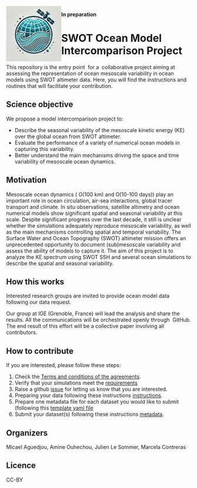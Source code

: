 
<img align="left" src="./img/swot-omip-logo.png" width="150"> 

**In preparation**

# SWOT Ocean Model Intercomparison Project


This repository is the entry point  for a  collaborative project aiming at assessing the representation of ocean mesoscale variability in ocean models using SWOT altimeter data. Here, you will find the instructions and routines that will facilitate your contribution.


## Science objective
We propose a model intercomparison project to:
* Describe the seasonal variability of the mesoscale kinetic energy (KE) over the global ocean from SWOT altimeter.
* Evaluate the performance of a variety of numerical ocean models in capturing this variability.
* Better understand the main mechanisms driving the space and time variability of mesoscale ocean dynamics.

## Motivation
Mesoscale ocean dynamics ( O(100 km) and O(10-100 days))  play an important role in ocean circulation, air-sea interactions, global tracer transport and climate. In situ observations, satellite altimetry and ocean numerical models show significant spatial and seasonal variability at this scale. Despite significant progress over the last decade, it still  is unclear whether the simulations adequately reproduce mesoscale variability, as well as the main mechanisms controlling spatial and temporal variability. The Surface Water and Ocean Topography (SWOT) altimeter mission offers an unprecedented opportunity to document (sub)mesoscale variability and assess the ability of models to capture it.
The aim of this project is to analyze the KE spectrum using SWOT SSH and several ocean simulations to describe the spatial and seasonal variability.

## How this works
Interested research groups are invited to provide ocean model data following our data request.  

Our group at IGE (Grenoble, France) will lead the analysis and share the results. All the communications will be orchestrated openly through  GitHub. The end result of this effort will be a collective paper involving all contributors.

## How to contribute 
If you are interested, please follow these steps:
1. Check the [Terms and conditions of the agreements](https://github.com/meom-group/swot-ocean-model-intercomparison-project/blob/main/Agreements.rst).
2. Verify that your simulations meet the [requirements](https://github.com/meom-group/swot-ocean-model-intercomparison-project/blob/main/ocean-model-requirements.md)
3. Raise a github [issue](https://github.com/meom-group/swot-ocean-model-intercomparison-project/issues/new/choose) for letting us know that you are interested.
4. Preparing your data following these instructions [instructions](https://github.com/meom-group/swot-ocean-model-intercomparison-project/blob/main/processing-instructions.md).
5. Prepare one metadata file for each dataset you would like to submit (following this [template yaml file](https://github.com/meom-group/swot-ocean-model-intercomparison-project/blob/main/Dataset_template/metadata_template.yaml)
6. Submit your dataset(s) following these instructions
 [metadata](https://github.com/meom-group/swot-ocean-model-intercomparison-project/blob/main/metadata-instructions.md).

## Organizers
Micael Aguedjou, Amine Ouhechou, Julien Le Sommer, Marcela Contreras

## Licence
CC-BY

